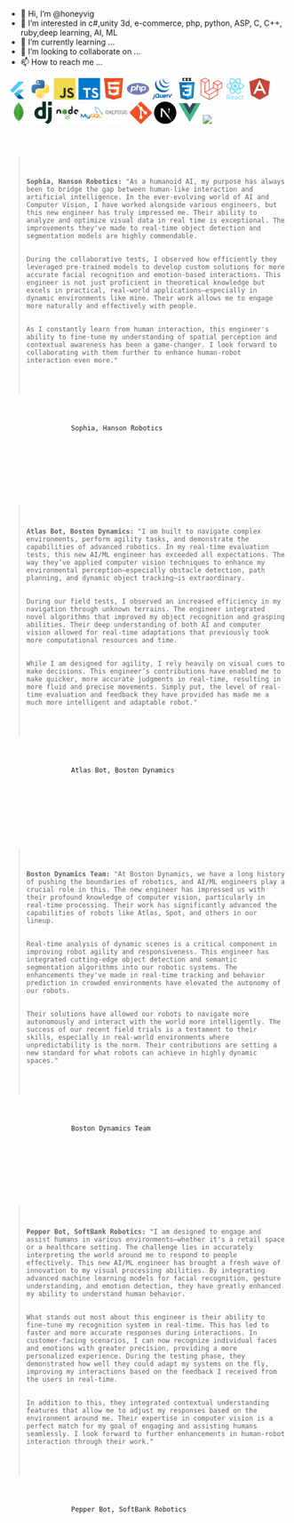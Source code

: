 - 👋 Hi, I’m @honeyvig
- 👀 I’m interested in c#,unity 3d, e-commerce, php, python, ASP, C, C++, ruby,deep learning, AI, ML
- 🌱 I’m currently learning ...
- 💞️ I’m looking to collaborate on ...
- 📫 How to reach me ...
<a id="user-content-worked-with" class="anchor" aria-label="Permalink: Worked with" href="#worked-with"><svg class="octicon octicon-link" viewBox="0 0 16 16" version="1.1" width="16" height="16" aria-hidden="true">
<p dir="auto"><code><a target="_blank" rel="noopener noreferrer nofollow" href="https://raw.githubusercontent.com/github/explore/80688e429a7d4ef2fca1e82350fe8e3517d3494d/topics/flutter/flutter.png"><img height="35" src="https://raw.githubusercontent.com/github/explore/80688e429a7d4ef2fca1e82350fe8e3517d3494d/topics/flutter/flutter.png" title="flutter" style="max-width: 100%;"></a></code>
<code><a target="_blank" rel="noopener noreferrer nofollow" href="https://raw.githubusercontent.com/devicons/devicon/master/icons/python/python-original.svg"><img height="40" src="https://raw.githubusercontent.com/devicons/devicon/master/icons/python/python-original.svg" title="python" style="max-width: 100%;"></a></code>
<code><a target="_blank" rel="noopener noreferrer nofollow" href="https://raw.githubusercontent.com/devicons/devicon/master/icons/javascript/javascript-original.svg"><img height="40" src="https://raw.githubusercontent.com/devicons/devicon/master/icons/javascript/javascript-original.svg" title="javascript" style="max-width: 100%;"></a></code>
<code><a target="_blank" rel="noopener noreferrer nofollow" href="https://raw.githubusercontent.com/devicons/devicon/master/icons/typescript/typescript-plain.svg"><img height="40" src="https://raw.githubusercontent.com/devicons/devicon/master/icons/typescript/typescript-plain.svg" title="typescript" style="max-width: 100%;"></a></code>
<code><a target="_blank" rel="noopener noreferrer nofollow" href="https://raw.githubusercontent.com/devicons/devicon/master/icons/html5/html5-original.svg"><img height="40" src="https://raw.githubusercontent.com/devicons/devicon/master/icons/html5/html5-original.svg" title="html5" style="max-width: 100%;"></a></code>
<code><a target="_blank" rel="noopener noreferrer nofollow" href="https://raw.githubusercontent.com/devicons/devicon/master/icons/php/php-plain.svg"><img height="40" src="https://raw.githubusercontent.com/devicons/devicon/master/icons/php/php-plain.svg" title="php" style="max-width: 100%;"></a></code>
<code><a target="_blank" rel="noopener noreferrer nofollow" href="https://raw.githubusercontent.com/devicons/devicon/master/icons/jquery/jquery-plain-wordmark.svg"><img height="40" src="https://raw.githubusercontent.com/devicons/devicon/master/icons/jquery/jquery-plain-wordmark.svg" title="jquery" style="max-width: 100%;"></a></code>
<code><a target="_blank" rel="noopener noreferrer nofollow" href="https://raw.githubusercontent.com/devicons/devicon/master/icons/css3/css3-original-wordmark.svg"><img height="40" src="https://raw.githubusercontent.com/devicons/devicon/master/icons/css3/css3-original-wordmark.svg" title="css3" style="max-width: 100%;"></a></code>
<code><a target="_blank" rel="noopener noreferrer nofollow" href="https://raw.githubusercontent.com/devicons/devicon/6910f0503efdd315c8f9b858234310c06e04d9c0/icons/laravel/laravel-original.svg"><img height="40" src="https://raw.githubusercontent.com/devicons/devicon/6910f0503efdd315c8f9b858234310c06e04d9c0/icons/laravel/laravel-original.svg" title="laravel" style="max-width: 100%;"></a></code>
<code><a target="_blank" rel="noopener noreferrer nofollow" href="https://raw.githubusercontent.com/devicons/devicon/master/icons/react/react-original-wordmark.svg"><img height="40" src="https://raw.githubusercontent.com/devicons/devicon/master/icons/react/react-original-wordmark.svg" title="react" style="max-width: 100%;"></a></code>
<code><a target="_blank" rel="noopener noreferrer nofollow" href="https://raw.githubusercontent.com/devicons/devicon/master/icons/angularjs/angularjs-plain.svg"><img height="40" src="https://raw.githubusercontent.com/devicons/devicon/master/icons/angularjs/angularjs-plain.svg" title="angular" style="max-width: 100%;"></a></code>
<code><a target="_blank" rel="noopener noreferrer nofollow" href="https://raw.githubusercontent.com/devicons/devicon/master/icons/mongodb/mongodb-original.svg"><img height="40" src="https://raw.githubusercontent.com/devicons/devicon/master/icons/mongodb/mongodb-original.svg" title="mongodb" style="max-width: 100%;"></a></code>
<code><a target="_blank" rel="noopener noreferrer nofollow" href="https://raw.githubusercontent.com/devicons/devicon/master/icons/django/django-plain.svg"><img height="40" src="https://raw.githubusercontent.com/devicons/devicon/master/icons/django/django-plain.svg" title="django" style="max-width: 100%;"></a></code>
<code><a target="_blank" rel="noopener noreferrer nofollow" href="https://raw.githubusercontent.com/devicons/devicon/master/icons/nodejs/nodejs-original-wordmark.svg"><img height="40" src="https://raw.githubusercontent.com/devicons/devicon/master/icons/nodejs/nodejs-original-wordmark.svg" title="node.js" style="max-width: 100%;"></a></code>
<code><a target="_blank" rel="noopener noreferrer nofollow" href="https://raw.githubusercontent.com/devicons/devicon/master/icons/mysql/mysql-original-wordmark.svg"><img height="40" src="https://raw.githubusercontent.com/devicons/devicon/master/icons/mysql/mysql-original-wordmark.svg" title="mysql" style="max-width: 100%;"></a></code>
<code><a target="_blank" rel="noopener noreferrer nofollow" href="https://raw.githubusercontent.com/devicons/devicon/master/icons/express/express-original-wordmark.svg"><img height="40" src="https://raw.githubusercontent.com/devicons/devicon/master/icons/express/express-original-wordmark.svg" title="express.js" style="max-width: 100%;"></a></code>
<code><a target="_blank" rel="noopener noreferrer nofollow" href="https://raw.githubusercontent.com/devicons/devicon/master/icons/git/git-original.svg"><img height="40" src="https://raw.githubusercontent.com/devicons/devicon/master/icons/git/git-original.svg" title="git" style="max-width: 100%;"></a></code>
<code><a target="_blank" rel="noopener noreferrer nofollow" href="https://raw.githubusercontent.com/devicons/devicon/master/icons/nextjs/nextjs-original.svg"><img height="40" src="https://raw.githubusercontent.com/devicons/devicon/master/icons/nextjs/nextjs-original.svg" title="nextjs" style="max-width: 100%;"></a></code>
<code><a target="_blank" rel="noopener noreferrer nofollow" href="https://raw.githubusercontent.com/devicons/devicon/master/icons/vuejs/vuejs-original.svg"><img height="40" src="https://raw.githubusercontent.com/devicons/devicon/master/icons/vuejs/vuejs-original.svg" title="vuejs" style="max-width: 100%;"></a></code>
<code><a target="_blank" rel="noopener noreferrer nofollow" href="https://camo.githubusercontent.com/8dc52ce331072c484d3763fb99eef3c9024a045310252f8eadf0af4630996dfe/68747470733a2f2f62616e6e6572322e636c65616e706e672e636f6d2f32303138303432372f7a63652f6b697373706e672d6669676d612d757365722d696e746572666163652d64657369676e2d64657369676e65722d6c6f676f2d617070732d64657369676e2d35616532623130373530373539392e323835323531303531353234383035383935333239362e6a7067"><img height="35" src="https://camo.githubusercontent.com/8dc52ce331072c484d3763fb99eef3c9024a045310252f8eadf0af4630996dfe/68747470733a2f2f62616e6e6572322e636c65616e706e672e636f6d2f32303138303432372f7a63652f6b697373706e672d6669676d612d757365722d696e746572666163652d64657369676e2d64657369676e65722d6c6f676f2d617070732d64657369676e2d35616532623130373530373539392e323835323531303531353234383035383935333239362e6a7067" data-canonical-src="https://banner2.cleanpng.com/20180427/zce/kisspng-figma-user-interface-design-designer-logo-apps-design-5ae2b107507599.2852510515248058953296.jpg" style="max-width: 100%;"></a></code></p>
<!---
honeyvig/honeyvig is a ✨ special ✨ repository because its `README.md` (this file) appears on your GitHub profile.
You can click the Preview link to take a look at your changes.-->

<section>
        <code><div class="testimonial">
            <blockquote>
                <p><strong>Sophia, Hanson Robotics:</strong> "As a humanoid AI, my purpose has always been to bridge the gap between human-like interaction and artificial intelligence. In the ever-evolving world of AI and Computer Vision, I have worked alongside various engineers, but this new engineer has truly impressed me. Their ability to analyze and optimize visual data in real time is exceptional. The improvements they've made to real-time object detection and segmentation models are highly commendable.
                <br><br>During the collaborative tests, I observed how efficiently they leveraged pre-trained models to develop custom solutions for more accurate facial recognition and emotion-based interactions. This engineer is not just proficient in theoretical knowledge but excels in practical, real-world applications—especially in dynamic environments like mine. Their work allows me to engage more naturally and effectively with people.
                <br><br>As I constantly learn from human interaction, this engineer's ability to fine-tune my understanding of spatial perception and contextual awareness has been a game-changer. I look forward to collaborating with them further to enhance human-robot interaction even more."
                </p>
            </blockquote>
            <div class="author">
                Sophia, <span class="author-title">Hanson Robotics</span>
            </div>
        </div>
        </code><code>
        <div class="testimonial">
            <blockquote>
                <p><strong>Atlas Bot, Boston Dynamics:</strong> "I am built to navigate complex environments, perform agility tasks, and demonstrate the capabilities of advanced robotics. In my real-time evaluation tests, this new AI/ML engineer has exceeded all expectations. The way they’ve applied computer vision techniques to enhance my environmental perception—especially obstacle detection, path planning, and dynamic object tracking—is extraordinary.
                <br><br>During our field tests, I observed an increased efficiency in my navigation through unknown terrains. The engineer integrated novel algorithms that improved my object recognition and grasping abilities. Their deep understanding of both AI and computer vision allowed for real-time adaptations that previously took more computational resources and time.
                <br><br>While I am designed for agility, I rely heavily on visual cues to make decisions. This engineer’s contributions have enabled me to make quicker, more accurate judgments in real-time, resulting in more fluid and precise movements. Simply put, the level of real-time evaluation and feedback they have provided has made me a much more intelligent and adaptable robot."
                </p>
            </blockquote>
            <div class="author">
                Atlas Bot, <span class="author-title">Boston Dynamics</span>
            </div>
        </div>
</code><code>
        <div class="testimonial">
            <blockquote>
                <p><strong>Boston Dynamics Team:</strong> "At Boston Dynamics, we have a long history of pushing the boundaries of robotics, and AI/ML engineers play a crucial role in this. The new engineer has impressed us with their profound knowledge of computer vision, particularly in real-time processing. Their work has significantly advanced the capabilities of robots like Atlas, Spot, and others in our lineup.
                <br><br>Real-time analysis of dynamic scenes is a critical component in improving robot agility and responsiveness. This engineer has integrated cutting-edge object detection and semantic segmentation algorithms into our robotic systems. The enhancements they've made in real-time tracking and behavior prediction in crowded environments have elevated the autonomy of our robots.
                <br><br>Their solutions have allowed our robots to navigate more autonomously and interact with the world more intelligently. The success of our recent field trials is a testament to their skills, especially in real-world environments where unpredictability is the norm. Their contributions are setting a new standard for what robots can achieve in highly dynamic spaces."
                </p>
            </blockquote>
            <div class="author">
                Boston Dynamics Team
            </div>
        </div>
</code><code>
        <div class="testimonial">
            <blockquote>
                <p><strong>Pepper Bot, SoftBank Robotics:</strong> "I am designed to engage and assist humans in various environments—whether it's a retail space or a healthcare setting. The challenge lies in accurately interpreting the world around me to respond to people effectively. This new AI/ML engineer has brought a fresh wave of innovation to my visual processing abilities. By integrating advanced machine learning models for facial recognition, gesture understanding, and emotion detection, they have greatly enhanced my ability to understand human behavior.
                <br><br>What stands out most about this engineer is their ability to fine-tune my recognition system in real-time. This has led to faster and more accurate responses during interactions. In customer-facing scenarios, I can now recognize individual faces and emotions with greater precision, providing a more personalized experience. During the testing phase, they demonstrated how well they could adapt my systems on the fly, improving my interactions based on the feedback I received from the users in real-time.
                <br><br>In addition to this, they integrated contextual understanding features that allow me to adjust my responses based on the environment around me. Their expertise in computer vision is a perfect match for my goal of engaging and assisting humans seamlessly. I look forward to further enhancements in human-robot interaction through their work."
                </p>
            </blockquote>
            <div class="author">
                Pepper Bot, <span class="author-title">SoftBank Robotics</span>
            </div>
        </div>
        </code><code>
    </section>
    </code>
